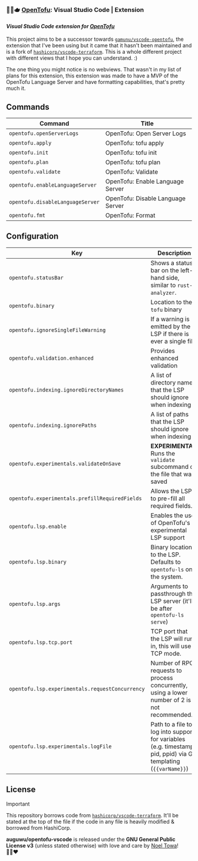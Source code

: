 ### 🐻‍❄️🫖 [OpenTofu]: Visual Studio Code | Extension

#### _Visual Studio Code extension for [OpenTofu]_

This project aims to be a successor towards [`gamunu/vscode-opentofu`], the extension that I've been using but it came that it hasn't been maintained and is a fork of [`hashicorp/vscode-terraform`]. This is a whole different project with different views that I hope you can understand. :)

The one thing you might notice is no webviews. That wasn't in my list of plans for this extension, this extension was made to have a MVP of the OpenTofu Language Server and have formatting capabilities, that's pretty much it.

## Commands

<!-- commands -->

| Command                          | Title                             |
| -------------------------------- | --------------------------------- |
| `opentofu.openServerLogs`        | OpenTofu: Open Server Logs        |
| `opentofu.apply`                 | OpenTofu: tofu apply              |
| `opentofu.init`                  | OpenTofu: tofu init               |
| `opentofu.plan`                  | OpenTofu: tofu plan               |
| `opentofu.validate`              | OpenTofu: Validate                |
| `opentofu.enableLanguageServer`  | OpenTofu: Enable Language Server  |
| `opentofu.disableLanguageServer` | OpenTofu: Disable Language Server |
| `opentofu.fmt`                   | OpenTofu: Format                  |

<!-- commands -->

## Configuration

<!-- configs -->

| Key                                             | Description                                                                                                    | Type      | Default         |
| ----------------------------------------------- | -------------------------------------------------------------------------------------------------------------- | --------- | --------------- |
| `opentofu.statusBar`                            | Shows a status bar on the left-hand side, similar to `rust-analyzer`.                                          | `boolean` | `true`          |
| `opentofu.binary`                               | Location to the `tofu` binary                                                                                  | `string`  | `"tofu"`        |
| `opentofu.ignoreSingleFileWarning`              | If a warning is emitted by the LSP if there is ever a single file.                                             | `boolean` | `true`          |
| `opentofu.validation.enhanced`                  | Provides enhanced validation                                                                                   | `boolean` | `false`         |
| `opentofu.indexing.ignoreDirectoryNames`        | A list of directory names that the LSP should ignore when indexing                                             | `array`   | `[]`            |
| `opentofu.indexing.ignorePaths`                 | A list of paths that the LSP should ignore when indexing                                                       | `array`   | `[]`            |
| `opentofu.experimentals.validateOnSave`         | **EXPERIMENTAL**: Runs the `validate` subcommand on the file that was saved                                    | `boolean` | `false`         |
| `opentofu.experimentals.prefillRequiredFields`  | Allows the LSP to pre-fill all required fields.                                                                | `boolean` | `false`         |
| `opentofu.lsp.enable`                           | Enables the use of OpenTofu's experimental LSP support                                                         | `boolean` | `true`          |
| `opentofu.lsp.binary`                           | Binary location to the LSP. Defaults to `opentofu-ls` on the system.                                           | `string`  | `"opentofu-ls"` |
| `opentofu.lsp.args`                             | Arguments to passthrough the LSP server (it'll be after `opentofu-ls serve`)                                   | `array`   | `[]`            |
| `opentofu.lsp.tcp.port`                         | TCP port that the LSP will run in, this will use TCP mode.                                                     | `number`  | `null`          |
| `opentofu.lsp.experimentals.requestConcurrency` | Number of RPC requests to process concurrently, using a lower number of 2 is not recommended.                  | `number`  | `null`          |
| `opentofu.lsp.experimentals.logFile`            | Path to a file to log into support for variables (e.g. timestamp, pid, ppid) via Go templating (`{{varName}}`) | `string`  | `null`          |

<!-- configs -->

## License

> [!IMPORTANT]
> This repository borrows code from [`hashicorp/vscode-terraform`]. It'll be stated at the top of the file if the code in any file is heavily modified & borrowed from HashiCorp.

**auguwu/opentofu-vscode** is released under the **GNU General Public License v3** (unless stated otherwise) with love and care by [Noel Towa](https://floofy.dev)! 🐻‍❄️♥️

[`hashicorp/vscode-terraform`]: https://github.com/hashicorp/vscode-terraform
[`gamunu/vscode-opentofu`]: https://github.com/gamunu/vscode-opentofu
[OpenTofu]: https://opentofu.org
